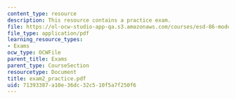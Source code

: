 ```yaml
---
content_type: resource
description: This resource contains a practice exam.
file: https://ol-ocw-studio-app-qa.s3.amazonaws.com/courses/esd-86-models-data-and-inference-for-socio-technical-systems-spring-2007/71393387a10e36dc32c510f5a7f250f6_exam2_practice.pdf
file_type: application/pdf
learning_resource_types:
- Exams
ocw_type: OCWFile
parent_title: Exams
parent_type: CourseSection
resourcetype: Document
title: exam2_practice.pdf
uid: 71393387-a10e-36dc-32c5-10f5a7f250f6
---
```

